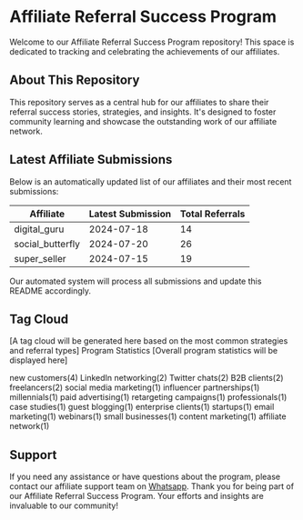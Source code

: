 # Affiliate Referral Success Program

Welcome to our Affiliate Referral Success Program repository! This space is dedicated to tracking and celebrating the achievements of our affiliates.

## About This Repository

This repository serves as a central hub for our affiliates to share their referral success stories, strategies, and insights. It's designed to foster community learning and showcase the outstanding work of our affiliate network.

## Latest Affiliate Submissions

Below is an automatically updated list of our affiliates and their most recent submissions:

<!-- AFFILIATE LIST START -->

| Affiliate | Latest Submission | Total Referrals |
|-----------|--------------------|-----------------|
| digital_guru | 2024-07-18 | 14 |
| social_butterfly | 2024-07-20 | 26 |
| super_seller | 2024-07-15 | 19 |

<!-- AFFILIATE LIST END -->

Our automated system will process all submissions and update this README accordingly.

## Tag Cloud
[A tag cloud will be generated here based on the most common strategies and referral types]
Program Statistics
[Overall program statistics will be displayed here]
<!-- TAG CLOUD START -->

new customers(4) LinkedIn networking(2) Twitter chats(2) B2B clients(2) freelancers(2) social media marketing(1) influencer partnerships(1) millennials(1) paid advertising(1) retargeting campaigns(1) professionals(1) case studies(1) guest blogging(1) enterprise clients(1) startups(1) email marketing(1) webinars(1) small businesses(1) content marketing(1) affiliate network(1)

<!-- TAG CLOUD END -->

## Support
If you need any assistance or have questions about the program, please contact our affiliate support team on [Whatsapp](https://wa.me/message/3IE3FXO3INXHM1).
Thank you for being part of our Affiliate Referral Success Program. Your efforts and insights are invaluable to our community!
